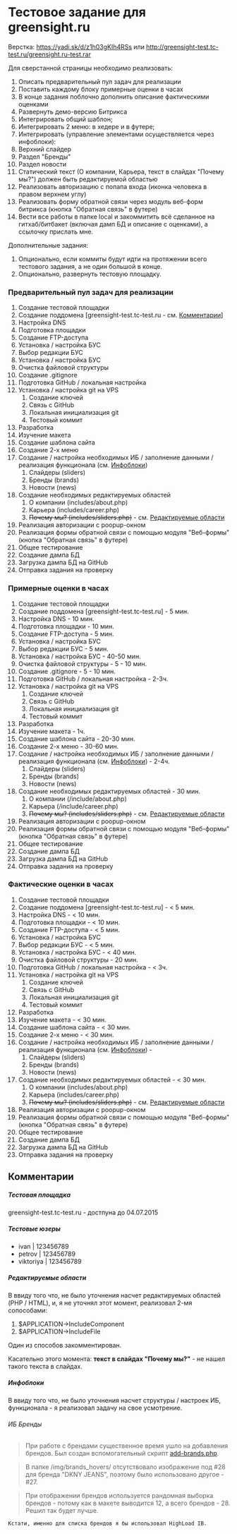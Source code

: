 # Тестовое задание для greensight.ru

Верстка: https://yadi.sk/d/z1h03gKIh4RSs или http://greensight-test.tc-test.ru/greensight.ru-test.rar

Для сверстанной страницы необходимо реализовать:

1. Описать предварительный пул задач для реализации
2. Поставить каждому блоку примерные оценки в часах
3. В конце задания поблочно дополнить описание фактическими оценками
4. Развернуть демо-версию Битрикса
5. Интегрировать общий шаблон;
6. Интегрировать 2 меню: в хедере и в футере;
7. Интегрировать (управление элементами осуществляется через инфоблоки):
 1. Верхний слайдер
 2. Раздел "Бренды"
 3. Раздел новости
8. Статический текст (О компании, Карьера, текст в слайдах "Почему мы?") должен быть редактируемой областью
9. Реализовать авторизацию с попапа входа (иконка человека в правом верхнем углу)
10. Реализовать форму обратной связи через модуль веб-форм битрикса (кнопка "Обратная связь" в футере)
11. Вести все работы в папке local и закоммитить всё сделанное на гитхаб/битбакет (включая дамп БД и описание с оценками), а ссылочку прислать мне.

Дополнительные задания:

1. Опционально, если коммиты будут идти на протяжении всего тестового задания, а не один большой в конце.
2. Опционально, развернуть тестовую площадку.

### Предварительный пул задач для реализации
1. Создание тестовой площадки
 1. Создание поддомена [greensight-test.tc-test.ru - см. [Комментарии](#Комментарии)]
 2. Настройка DNS
 3. Подготовка площадки
 4. Создание FTP-доступа
2. Установка / настройка БУС
 1. Выбор редакции БУС
 2. Установка / настройка БУС
 3. Очистка файловой структуры
 4. Создание .gitignore
3. Подготовка GitHub / локальная настройка
 1. Установка / настройка git на VPS
	1. Создание ключей
	2. Связь с GitHub
	3. Локальная инициализация git
	4. Тестовый коммит
4. Разработка
 1. Изучение макета
 2. Создание шаблона сайта
 3. Создание 2-х меню
 4. Создание / настройка необходимых ИБ / заполнение данными / реализация функционала (см. [Инфоблоки](#Инфоблоки))
	1. Слайдеры (sliders)
	2. Бренды (brands)
	3. Новости (news)
 5. Создание необходимых редактируемых областей
	1. О компании (includes/about.php)
	2. Карьера (includes/career.php)
	3. ~~Почему мы? (includes/sliders.php)~~ - см. [Редактируемые области](#Редактируемые-области)
 6. Реализация авторизации с poopup-окном
 7. Реализация формы обратной связи с помощью модуля "Веб-формы" (кнопка "Обратная связь" в футере)
5. Общее тестирование
6. Создание дампа БД
7. Загрузка дампа БД на GitHub
8. Отправка задания на проверку

### Примерные оценки в часах
1. Создание тестовой площадки
 1. Создание поддомена [greensight-test.tc-test.ru] - 5 мин.
 2. Настройка DNS - 10 мин.
 3. Подготовка площадки - 10 мин.
 4. Создание FTP-доступа - 5 мин.
2. Установка / настройка БУС
 1. Выбор редакции БУС - 5 мин.
 2. Установка / настройка БУС - 40-50 мин.
 3. Очистка файловой структуры - 5 - 10 мин.
 4. Создание .gitignore - 5 - 10 мин.
3. Подготовка GitHub / локальная настройка - 2-3ч.
 1. Установка / настройка git на VPS
	1. Создание ключей
	2. Связь с GitHub
	3. Локальная инициализация git
	4. Тестовый коммит
4. Разработка
 1. Изучение макета - 1ч.
 2. Создание шаблона сайта - 20-30 мин.
 3. Создание 2-х меню - 30-60 мин.
 4. Создание / настройка необходимых ИБ / заполнение данными / реализация функционала (см. [Инфоблоки](#Инфоблоки)) - 2-4ч.
	1. Слайдеры (sliders)
	2. Бренды (brands)
	3. Новости (news)
 5. Создание необходимых редактируемых областей - 30 мин.
	1. О компании (/include/about.php)
	2. Карьера (/include/career.php)
	3. ~~Почему мы? (includes/sliders.php)~~ - см. [Редактируемые области](#Редактируемые-области)
 6. Реализация авторизации с poopup-окном
 7. Реализация формы обратной связи с помощью модуля "Веб-формы" (кнопка "Обратная связь" в футере)
5. Общее тестирование
6. Создание дампа БД
7. Загрузка дампа БД на GitHub
8. Отправка задания на проверку

### Фактические оценки в часах
1. Создание тестовой площадки
 1. Создание поддомена [greensight-test.tc-test.ru] - < 5 мин.
 2. Настройка DNS - < 10 мин.
 3. Подготовка площадки - < 10 мин.
 4. Создание FTP-доступа - < 5 мин.
2. Установка / настройка БУС
 1. Выбор редакции БУС - < 5 мин.
 2. Установка / настройка БУС - < 40 мин.
 3. Очистка файловой структуры - 20 мин.
3. Подготовка GitHub / локальная настройка - < 3ч.
 1. Установка / настройка git на VPS
	1. Создание ключей
	2. Связь с GitHub
	3. Локальная инициализация git
	4. Тестовый коммит
4. Разработка
 1. Изучение макета - < 30 мин.
 2. Создание шаблона сайта - < 30 мин.
 3. Создание 2-х меню - < 30 мин.
 4. Создание / настройка необходимых ИБ / заполнение данными / реализация функционала (см. [Инфоблоки](#Инфоблоки)) - 
	1. Слайдеры (sliders)
	2. Бренды (brands)
	3. Новости (news)
 5. Создание необходимых редактируемых областей - < 30 мин.
	1. О компании (includes/about.php)
	2. Карьера (includes/career.php)
	3. ~~Почему мы? (includes/sliders.php)~~ - см. [Редактируемые области](#Редактируемые-области)
 6. Реализация авторизации с poopup-окном
 7. Реализация формы обратной связи с помощью модуля "Веб-формы" (кнопка "Обратная связь" в футере)
5. Общее тестирование
6. Создание дампа БД
7. Загрузка дампа БД на GitHub
8. Отправка задания на проверку

## Комментарии
##### Тестовая площадка
greensight-test.tc-test.ru - достпуна до 04.07.2015
##### Тестовые юзеры
* ivan 		| 123456789
* petrov 	| 123456789
* viktoriya	| 123456789

##### Редактируемые области
В ввиду того что, не было уточнения насчет редактируемых областей (PHP / HTML), и, я не уточнял этот момент, реализовал 2-мя сопособами:

1. $APPLICATION->IncludeComponent
2. $APPLICATION->IncludeFile

Один из способов закомментирован.

Касательно этого момента: **текст в слайдах "Почему мы?"** - не нашел такого текста в слайдах.

##### Инфоблоки
В ввиду того что, не было уточнения насчет структуры / настроек ИБ, функционала - я реализовал задачу на свое усмотрение.

###### ИБ Бренды

> При работе с брендами существенное время ушло на добавления брендов. Был создан вспомогательный скрипт [add-brands.php](http://greensight-test.tc-test.ru/add-brands.php).
	
> В папке /img/brands_hovers/ отсутствовало изображение под #28 для бренда "DKNY JEANS", поэтому было использовано другое - #27.
	
> При отображении брендов используется рандомная выборка брендов - потому как в макете выводится 12, а всего брендов - 28. Решил так будет лучше.

	Кстати, именно для списка брендов я бы использовал HighLoad IB.